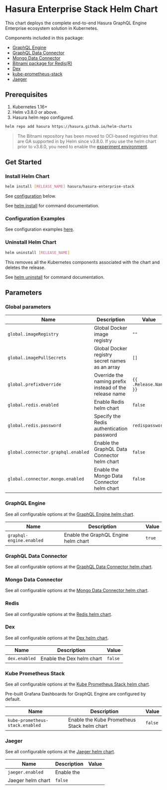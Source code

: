 # Hasura Enterprise Stack Helm Chart

This chart deploys the complete end-to-end Hasura GraphQL Engine Enterprise ecosystem solution in Kubernetes.

Components included in this package:

- [GraphQL Engine](../graphql-engine) 
- [GraphQL Data Connector](../graphql-data-connector)
- [Mongo Data Connector](../mongo-data-connector)
- [Bitnami package for Redis(R)](https://github.com/bitnami/charts/tree/main/bitnami/redis)
- [Dex](https://github.com/dexidp/helm-charts/tree/master/charts/dex)
- [kube-prometheus-stack](https://github.com/prometheus-community/helm-charts/tree/main/charts/kube-prometheus-stack)
- [Jaeger](https://github.com/jaegertracing/helm-charts)

## Prerequisites

1. Kubernetes 1.16+
2. Helm v3.8.0 or above. 
3. Hasura helm repo configured.

```bash
helm repo add hasura https://hasura.github.io/helm-charts
```

> The Bitnami repository has been moved to OCI-based registries that are GA supported in by Helm since v3.8.0. If you use the helm chart prior to v3.8.0, you need to enable the [experiment environment](https://helm.sh/docs/topics/registries/#oci-support-prior-to-v380).  

## Get Started

### Install Helm Chart

```bash
helm install [RELEASE_NAME] hasura/hasura-enterprise-stack
```
See [configuration](#parameters) below.

See [helm install](https://helm.sh/docs/helm/helm_install/) for command documentation.

### Configuration Examples

See configuration examples [here](./examples). 

### Uninstall Helm Chart

```bash
helm uninstall [RELEASE_NAME]
```

This removes all the Kubernetes components associated with the chart and deletes the release.

See [helm uninstall](https://helm.sh/docs/helm/helm_uninstall/) for command documentation.

## Parameters 

### Global parameters

| Name                               | Description                                            | Value                 |
| ---------------------------------- | ------------------------------------------------------ | --------------------- |
| `global.imageRegistry`             | Global Docker image registry                           | `""`                  |
| `global.imagePullSecrets`          | Global Docker registry secret names as an array        | `[]`                  |
| `global.prefixOverride`            | Override the naming prefix instead of the release name | `{{ .Release.Name }}` |
| `global.redis.enabled`             | Enable Redis helm chart                                | `false`               |
| `global.redis.password`            | Specify the Redis authentication password              | `redispassword`       |
| `global.connector.graphql.enabled` | Enable the GraphQL Data Connector helm chart           | `false`               |
| `global.connector.mongo.enabled`   | Enable the Mongo Data Connector helm chart             | `false`               |

### GraphQL Engine

See all configurable options at the [GraphQL Engine helm chart](../graphql-engine). 

| Name                     | Description                          | Value  |
| ------------------------ | ------------------------------------ | ------ |
| `graphql-engine.enabled` | Enable the GraphQL Engine helm chart | `true` |

### GraphQL Data Connector

See all configurable options at the [GraphQL Data Connector helm chart](../graphql-data-connector). 

### Mongo Data Connector

See all configurable options at the [Mongo Data Connector helm chart](../mongo-data-connector). 

### Redis

See all configurable options at the [Redis helm chart](https://github.com/bitnami/charts/tree/main/bitnami/redis). 

### Dex

See all configurable options at the [Dex helm chart](https://github.com/dexidp/helm-charts/tree/master/charts/dex). 

| Name          | Description               | Value   |
| ------------- | ------------------------- | ------- |
| `dex.enabled` | Enable the Dex helm chart | `false` |

### Kube Prometheus Stack

See all configurable options at the [Kube Prometheus Stack helm chart](https://github.com/prometheus-community/helm-charts/blob/main/charts/kube-prometheus-stack/values.yaml). 

Pre-built Grafana Dashboards for GraphQL Engine are configured by default.

| Name                            | Description                                 | Value   |
| ------------------------------- | ------------------------------------------- | ------- |
| `kube-prometheus-stack.enabled` | Enable the Kube Prometheus Stack helm chart | `false` |

### Jaeger

See all configurable options at the [Jaeger helm chart](https://github.com/jaegertracing/helm-charts). 

| Name              | Description | Value |
| ----------------- | ----------- | ----- |
| `jaeger.enabled`  | Enable the  |
| Jaeger helm chart | `false`     |
